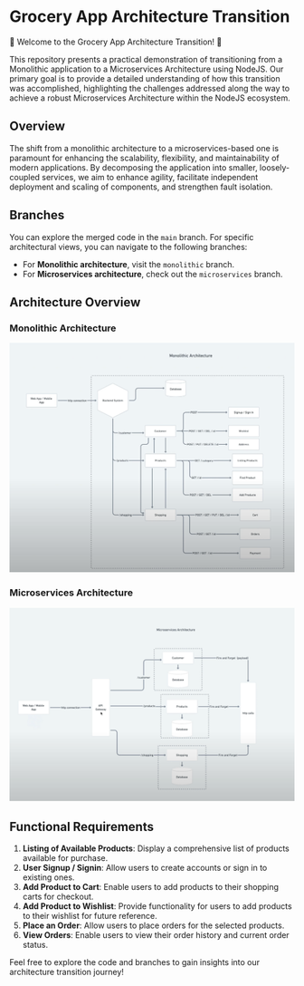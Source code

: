 # Grocery App Architecture Transition

🛒 Welcome to the Grocery App Architecture Transition! 🎉

This repository presents a practical demonstration of transitioning from a Monolithic application to a Microservices Architecture using NodeJS. Our primary goal is to provide a detailed understanding of how this transition was accomplished, highlighting the challenges addressed along the way to achieve a robust Microservices Architecture within the NodeJS ecosystem.

## Overview

The shift from a monolithic architecture to a microservices-based one is paramount for enhancing the scalability, flexibility, and maintainability of modern applications. By decomposing the application into smaller, loosely-coupled services, we aim to enhance agility, facilitate independent deployment and scaling of components, and strengthen fault isolation.

## Branches

You can explore the merged code in the `main` branch. For specific architectural views, you can navigate to the following branches:

- For **Monolithic architecture**, visit the `monolithic` branch.
- For **Microservices architecture**, check out the `microservices` branch.

## Architecture Overview

### Monolithic Architecture
![Monolithic Architecture](https://github.com/Shelunagori/grocery-app-architecture-transition/blob/main/assets/monolithic-architecture.png?raw=true)

### Microservices Architecture
![Microservices Architecture](https://github.com/Shelunagori/grocery-app-architecture-transition/blob/main/assets/microservices%20architecture.png?raw=true)

## Functional Requirements

1. **Listing of Available Products**: Display a comprehensive list of products available for purchase.
2. **User Signup / Signin**: Allow users to create accounts or sign in to existing ones.
3. **Add Product to Cart**: Enable users to add products to their shopping carts for checkout.
4. **Add Product to Wishlist**: Provide functionality for users to add products to their wishlist for future reference.
5. **Place an Order**: Allow users to place orders for the selected products.
6. **View Orders**: Enable users to view their order history and current order status.

Feel free to explore the code and branches to gain insights into our architecture transition journey!

